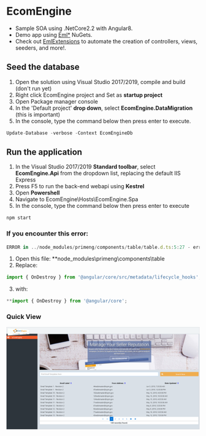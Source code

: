 # EcomEngine
* Sample SOA using .NetCore2.2 with Angular8. 
* Demo app using [Eml*](https://www.nuget.org/packages?q=EddLonzanida) NuGets.
* Check out [EmlExtensions](https://marketplace.visualstudio.com/search?term=EddLonzanida&target=VS&category=Tools&vsVersion=&subCategory=All&sortBy=Relevances) to automate the creation of controllers, views, seeders, and more!.

## Seed the database
1. Open the solution using Visual Studio 2017/2019, compile and build (don't run yet)
2. Right click EcomEngine project and Set as **startup project**
3. Open Package manager console
4. In the 'Default project' **drop down**, select **EcomEngine.DataMigration** (this is important)
5. In the console, type the command below then press enter to execute.
```javascript
Update-Database -verbose -Context EcomEngineDb
```

## Run the application
1. In the Visual Studio 2017/2019 **Standard toolbar**, select **EcomEngine.Api** from the dropdown list, replacing the default IIS Express
2. Press F5 to run the back-end webapi using **Kestrel**
3. Open **Powershell**
4. Navigate to EcomEngine\Hosts\EcomEngine.Spa
5. In the console, type the command below then press enter to execute
```javascript
npm start
```

### If you encounter this error:
```javascript
ERROR in ../node_modules/primeng/components/table/table.d.ts:5:27 - error TS2307: Cannot find module '@angular/core/src/metadata/lifecycle_hooks'.
```

1. Open this file:
**node_modules\primeng\components\table
2. Replace:
```javascript
import { OnDestroy } from '@angular/core/src/metadata/lifecycle_hooks';**
```
3. with:
```javascript
**import { OnDestroy } from '@angular/core';
```

### Quick View
![](https://github.com/EddLonzanida/EcomEngine-WebApi/blob/master/Docs/Art/MainScreen.png)